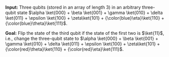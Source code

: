 **Input:** Three qubits (stored in an array of length 3) in an arbitrary three-qubit state 
$\alpha \ket{000} + \beta \ket{001} + \gamma \ket{010} + \delta \ket{011} + \epsilon \ket{100} + \zeta\ket{101} + {\color{blue}\eta}\ket{110} + {\color{blue}\theta}\ket{111}$.

**Goal:** Flip the state of the third qubit if the state of the first two is $\ket{11}$, i.e., change the three-qubit state to $\alpha \ket{000} + \beta \ket{001} + \gamma \ket{010} + \delta \ket{011} + \epsilon \ket{100} + \zeta\ket{101} + {\color{red}\theta}\ket{110} + {\color{red}\eta}\ket{111}$.